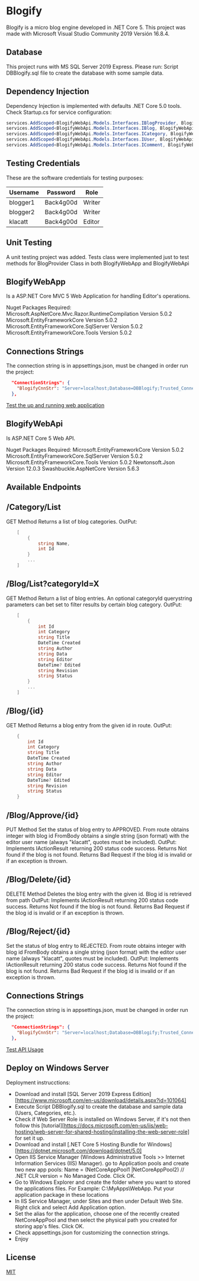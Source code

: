 # Blogify
Blogify is a micro blog engine developed in .NET Core 5. This project was made with 
Microsoft Visual Studio Community 2019 Versión 16.8.4.

## Database
This project runs with MS SQL Server 2019 Express. Please run: Script DBBlogify.sql file 
to create the database with some sample data.

## Dependency Injection
Dependency Injection is implemented with defaults .NET Core 5.0 tools. Check Startup.cs for service configuration:
``` C#
services.AddScoped<BlogifyWebApi.Models.Interfaces.IBlogProvider, BlogifyWebApi.Models.Providers.BlogProvider>();
services.AddScoped<BlogifyWebApi.Models.Interfaces.IBlog, BlogifyWebApi.Models.EF.Blog>();
services.AddScoped<BlogifyWebApi.Models.Interfaces.ICategory, BlogifyWebApi.Models.EF.Category>();
services.AddScoped<BlogifyWebApi.Models.Interfaces.IUser, BlogifyWebApi.Models.EF.User>();
services.AddScoped<BlogifyWebApi.Models.Interfaces.IComment, BlogifyWebApi.Models.EF.Comment>();
```

## Testing Credentials
These are the software credentials for testing purposes:

| Username | Password | Role |
| ------ | ------ | ------ |
| blogger1 | Back4g00d | Writer |
| blogger2 | Back4g00d | Writer |
| klacatt | Back4g00d | Editor |

## Unit Testing
A unit testing project was added. Tests class were implemented just to test methods 
for BlogProvider Class in both BlogifyWebApp and BlogifyWebApi

## BlogifyWebApp

Is a ASP.NET Core MVC 5 Web Application for handling Editor's operations.

Nuget Packages Required:
Microsoft.AspNetCore.Mvc.Razor.RuntimeCompilation Version 5.0.2
Microsoft.EntityFrameworkCore Version 5.0.2
Microsoft.EntityFrameworkCore.SqlServer Version 5.0.2
Microsoft.EntityFrameworkCore.Tools Version 5.0.2

## Connections Strings 
The connection string is in appsettings.json, must be changed in order run the project:
```json
  "ConnectionStrings": {
    "BlogifyCnnStr": "Server=localhost;Database=DBBlogify;Trusted_Connection=True;"
  },
```
[Test the up and running web application](http://blogify.southcentralus.cloudapp.azure.com/webapp)

## BlogifyWebApi
Is ASP.NET Core 5 Web API.

Nuget Packages Required:
Microsoft.EntityFrameworkCore Version 5.0.2
Microsoft.EntityFrameworkCore.SqlServer Version 5.0.2
Microsoft.EntityFrameworkCore.Tools Version 5.0.2
Newtonsoft.Json Version 12.0.3 
Swashbuckle.AspNetCore Version 5.6.3

## Available Endpoints
##  /Category/List
GET Method
Returns a list of blog categories. 
OutPut:
``` C#
	[
		{
			string Name,
			int Id 
		}
		...
	]
```

##  /Blog/List?categoryId=X
GET Method
Return a list of blog entries. An optional categoryId querystring parameters
can bet set to filter results by certain blog category.
OutPut:
``` C#
	[
		{
			int Id
			int Category
			string Title
			DateTime Created
			string Author
			string Data
			string Editor
			DateTime? Edited
			string Revision
			string Status
		}
		...
	]
```

##  /Blog/{id}
GET Method
Returns a blog entry from the given id in route.
OutPut:
``` C#
	{
		int Id
		int Category
		string Title
		DateTime Created
		string Author
		string Data
		string Editor
		DateTime? Edited
		string Revision
		string Status
	}
```
##  /Blog/Approve/{id}
PUT Method
Set the status of blog entry to APPROVED. From route obtains integer with blog id
FromBody obtains a single string (json format) with the editor user name (always "klacatt", quotes must be included).
OutPut: Implements IActionResult returning 200 status code success.
		Returns  Not found if the blog is not found. 
		Returns  Bad Request if the blog id is invalid or if an exception is thrown.
		
##  /Blog/Delete/{id}
DELETE Method
Deletes the blog entry with the given id. Blog id is retrieved from path
OutPut: Implements IActionResult returning 200 status code success.
		Returns  Not found if the blog is not found. 
		Returns  Bad Request if the blog id is invalid or if an exception is thrown.

##  /Blog/Reject/{id}
Set the status of blog entry to REJECTED. From route obtains integer with blog id
FromBody obtains a single string (json format) with the editor user name (always "klacatt", quotes must be included).
OutPut: Implements IActionResult returning 200 status code success.
		Returns  Not found if the blog is not found. 
		Returns  Bad Request if the blog id is invalid or if an exception is thrown.


## Connections Strings 
The connection string is in appsettings.json, must be changed in order run the project:
```json
  "ConnectionStrings": {
    "BlogifyCnnStr": "Server=localhost;Database=DBBlogify;Trusted_Connection=True;"
  },
```

[Test API Usage](http://blogify.southcentralus.cloudapp.azure.com/webapi)

## Deploy on Windows Server
Deployment instrucctions:

- Download and install [SQL Server 2019 Express Edition][https://www.microsoft.com/en-us/download/details.aspx?id=101064]
- Execute Script DBBlogify.sql to create the database and sample data (Users, Categories, etc.).
- Check if Web Server Role is installed on Windows Server, if it's not then follow this [tutorial][https://docs.microsoft.com/en-us/iis/web-hosting/web-server-for-shared-hosting/installing-the-web-server-role] for set it up.
- Download and install [.NET Core 5 Hosting Bundle for Windows][https://dotnet.microsoft.com/download/dotnet/5.0]
- Open IIS Service Manager (Windows Administrative Tools >> Internet Information Services (IIS) Manager).
  go to Application pools and create two new app pools: Name = (NetCoreAppPool1 |NetCoreAppPool2) // .NET CLR version = No Managed Code. Click OK.
- Go to Windows Explorer and create the folder where you want to stored the applications files. For Example: C:\\MyApps\WebApp\. Put your application package in these locations
- In IIS Service Manager, under Sites and then under Default Web Site. Right click and select Add Application option.
- Set the alias for the application, choose one of the recently created NetCoreAppPool and then select the physical path you created for storing app's files. Click OK.
- Check appsettings.json for customizing the connection strings.
- Enjoy


## License
[MIT](https://choosealicense.com/licenses/mit/)